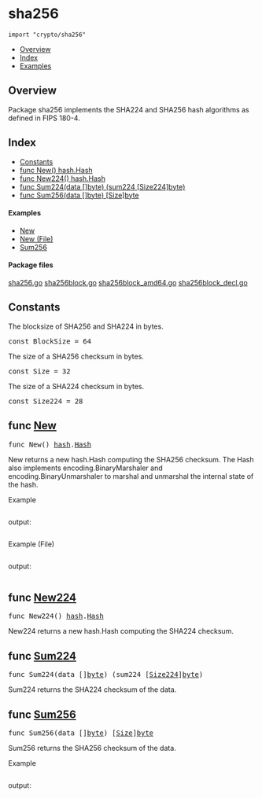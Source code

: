 

# sha256
`import "crypto/sha256"`

* [Overview](#pkg-overview)
* [Index](#pkg-index)
* [Examples](#pkg-examples)

## <a id="pkg-overview">Overview</a>
Package sha256 implements the SHA224 and SHA256 hash algorithms as defined
in FIPS 180-4.




## <a id="pkg-index">Index</a>
* [Constants](#pkg-constants)
* [func New() hash.Hash](#New)
* [func New224() hash.Hash](#New224)
* [func Sum224(data []byte) (sum224 [Size224]byte)](#Sum224)
* [func Sum256(data []byte) [Size]byte](#Sum256)


#### <a id="pkg-examples">Examples</a>
* [New](#example_New)
* [New (File)](#example_New_file)
* [Sum256](#example_Sum256)


#### <a id="pkg-files">Package files</a>
[sha256.go](https://golang.org/src/crypto/sha256/sha256.go) [sha256block.go](https://golang.org/src/crypto/sha256/sha256block.go) [sha256block_amd64.go](https://golang.org/src/crypto/sha256/sha256block_amd64.go) [sha256block_decl.go](https://golang.org/src/crypto/sha256/sha256block_decl.go) 


## <a id="pkg-constants">Constants</a>
The blocksize of SHA256 and SHA224 in bytes.


<pre>const <span id="BlockSize">BlockSize</span> = 64</pre>The size of a SHA256 checksum in bytes.


<pre>const <span id="Size">Size</span> = 32</pre>The size of a SHA224 checksum in bytes.


<pre>const <span id="Size224">Size224</span> = 28</pre>



## <a id="New">func</a> [New](https://golang.org/src/crypto/sha256/sha256.go?s=3821:3841#L151)
<pre>func New() <a href="/pkg/hash/">hash</a>.<a href="/pkg/hash/#Hash">Hash</a></pre>
New returns a new hash.Hash computing the SHA256 checksum. The Hash
also implements encoding.BinaryMarshaler and
encoding.BinaryUnmarshaler to marshal and unmarshal the internal
state of the hash.


<a id="example_New">Example</a>
```go
```

output:
```txt
```
<a id="example_New_file">Example (File)</a>
```go
```

output:
```txt
```

## <a id="New224">func</a> [New224](https://golang.org/src/crypto/sha256/sha256.go?s=3951:3974#L158)
<pre>func New224() <a href="/pkg/hash/">hash</a>.<a href="/pkg/hash/#Hash">Hash</a></pre>
New224 returns a new hash.Hash computing the SHA224 checksum.



## <a id="Sum224">func</a> [Sum224](https://golang.org/src/crypto/sha256/sha256.go?s=5787:5834#L252)
<pre>func Sum224(data []<a href="/pkg/builtin/#byte">byte</a>) (sum224 [<a href="#Size224">Size224</a>]<a href="/pkg/builtin/#byte">byte</a>)</pre>
Sum224 returns the SHA224 checksum of the data.



## <a id="Sum256">func</a> [Sum256](https://golang.org/src/crypto/sha256/sha256.go?s=5634:5669#L244)
<pre>func Sum256(data []<a href="/pkg/builtin/#byte">byte</a>) [<a href="#Size">Size</a>]<a href="/pkg/builtin/#byte">byte</a></pre>
Sum256 returns the SHA256 checksum of the data.


<a id="example_Sum256">Example</a>
```go
```

output:
```txt
```






